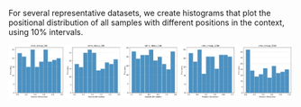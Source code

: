  For several representative datasets, we create histograms that plot the positional distribution of all samples with different positions in the context, using 10% intervals.

![](cmrc_mixup_distribution_all.png)

